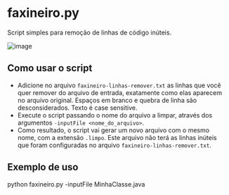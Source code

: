 # faxineiro.py
Script simples para remoção de linhas de código inúteis.

![image](https://github.com/kl0ck/faxineiro.py/assets/12021775/4c64e9c7-a037-4799-a187-43be21d731b2)

## Como usar o script
- Adicione no arquivo `faxineiro-linhas-remover.txt` as linhas que você quer remover do arquivo de entrada, exatamente como elas aparecem no arquivo original. Espaços em branco e quebra de linha são desconsiderados. Texto é case sensitive.
- Execute o script passando o nome do arquivo a limpar, através dos argumentos `-inputFile <nome_do_arquivo>`.
- Como resultado, o script vai gerar um novo arquivo com o mesmo nome, com a extensão `.limpo`. Este arquivo não terá as linhas inúteis que foram configuradas no arquivo `faxineiro-linhas-remover.txt`.

## Exemplo de uso
python faxineiro.py -inputFile MinhaClasse.java
